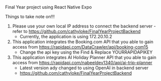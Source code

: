 Final Year project using React Native Expo

Things to take note on!!!

1. Please use your own local IP address to connect the backend server - refer to https://github.com/cathyloke/FinalYearProjectBackend
    - Currently, the application is using 172.20.10.2
2. This application integrates the Booking.com API that you able to gain access from https://rapidapi.com/DataCrawler/api/booking-com15
    - Change the api key using the Find & Replace YOURRAPIDAPIKEY
3. This application integrates AI Holiday Planner API that you able to gain access from https://rapidapi.com/nabeeldev1340/api/ai-trip-planner
    - Latest version ady changed to using OpenAI in backend server
    - https://github.com/cathyloke/FinalYearProjectBackend
